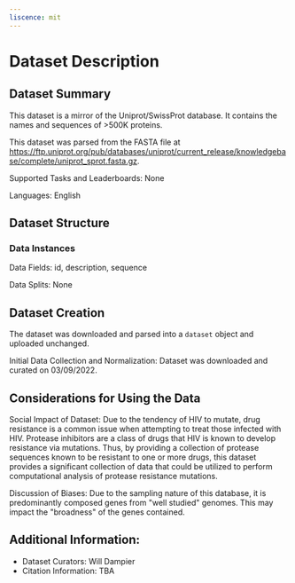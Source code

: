 ```yaml
---
liscence: mit
---
```


# Dataset Description 


## Dataset Summary

This dataset is a mirror of the Uniprot/SwissProt database. It contains the names and sequences of >500K proteins. 

This dataset was parsed from the FASTA file at https://ftp.uniprot.org/pub/databases/uniprot/current_release/knowledgebase/complete/uniprot_sprot.fasta.gz.

Supported Tasks and Leaderboards: None 

Languages: English 
 
## Dataset Structure

### Data Instances

Data Fields: id, description, sequence

Data Splits: None 
 
## Dataset Creation

The dataset was downloaded and parsed into a `dataset` object and uploaded unchanged. 

Initial Data Collection and Normalization: Dataset was downloaded and curated on 03/09/2022. 

## Considerations for Using the Data

Social Impact of Dataset: Due to the tendency of HIV to mutate, drug resistance is a common issue when attempting to treat those infected with HIV. 
Protease inhibitors are a class of drugs that HIV is known to develop resistance via mutations. 
Thus, by providing a collection of protease sequences known to be resistant to one or more drugs, this dataset provides a significant collection of data that could be utilized to perform computational analysis of protease resistance mutations. 

Discussion of Biases: Due to the sampling nature of this database, it is predominantly composed genes from "well studied" genomes. This may impact the "broadness" of the genes contained. 

## Additional Information: 
 - Dataset Curators: Will Dampier 
 - Citation Information: TBA
 